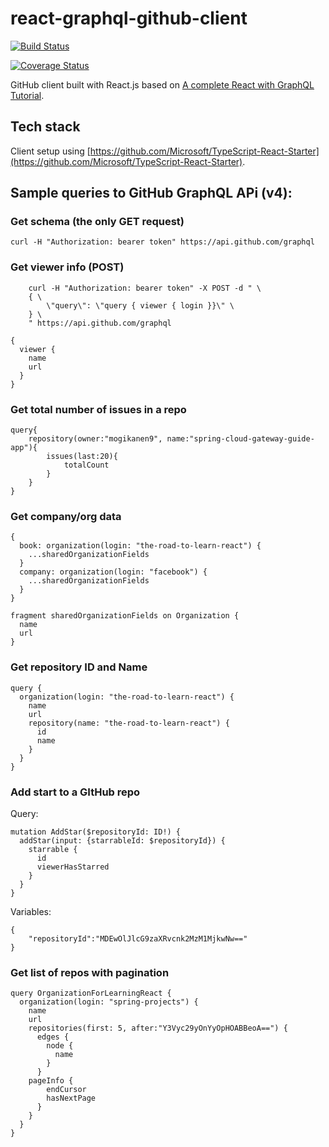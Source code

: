 # react-graphql-github-client

[![Build Status](https://travis-ci.org/mogikanen9/react-graphql-github-client.svg?branch=master)](https://travis-ci.org/mogikanen9/react-graphql-github-client)

[![Coverage Status](https://coveralls.io/repos/github/mogikanen9/react-graphql-github-client/badge.svg?branch=master)](https://coveralls.io/github/mogikanen9/react-graphql-github-client?branch=master)

GitHub client built with React.js based on [A complete React with GraphQL Tutorial](https://www.robinwieruch.de/react-with-graphql-tutorial/).

## Tech stack
Client setup using [https://github.com/Microsoft/TypeScript-React-Starter](https://github.com/Microsoft/TypeScript-React-Starter).

## Sample queries to GitHub GraphQL APi (v4):

### Get schema (the only GET request)
`curl -H "Authorization: bearer token" https://api.github.com/graphql`

### Get viewer info (POST)

```
    curl -H "Authorization: bearer token" -X POST -d " \
    { \
        \"query\": \"query { viewer { login }}\" \
    } \
    " https://api.github.com/graphql
```

```
{
  viewer {
    name
    url
  }
}
```

### Get total number of issues in a repo
```
query{
	repository(owner:"mogikanen9", name:"spring-cloud-gateway-guide-app"){
		issues(last:20){
			totalCount
		}
	}
}
```

### Get company/org data
```
{
  book: organization(login: "the-road-to-learn-react") {
    ...sharedOrganizationFields
  }
  company: organization(login: "facebook") {
    ...sharedOrganizationFields
  }
}

fragment sharedOrganizationFields on Organization {
  name
  url
}
```

### Get repository ID and Name
```
query {
  organization(login: "the-road-to-learn-react") {
    name
    url
    repository(name: "the-road-to-learn-react") {
      id
      name
    }
  }
}
```

### Add start to a GItHub repo
Query:
```
mutation AddStar($repositoryId: ID!) {
  addStar(input: {starrableId: $repositoryId}) {
    starrable {
      id
      viewerHasStarred
    }
  }
}
```

Variables:
```
{
	"repositoryId":"MDEwOlJlcG9zaXRvcnk2MzM1MjkwNw=="
}
```

### Get list of repos with pagination
```
query OrganizationForLearningReact {
  organization(login: "spring-projects") {
    name
    url
    repositories(first: 5, after:"Y3Vyc29yOnYyOpHOABBeoA==") {
      edges {
        node {
          name
        }
      }
	pageInfo {
        endCursor
        hasNextPage
      }
    }
  }
}
```